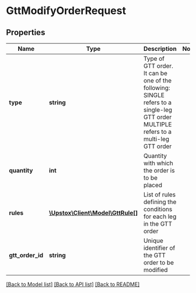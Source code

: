 # GttModifyOrderRequest

## Properties
Name | Type | Description | Notes
------------ | ------------- | ------------- | -------------
**type** | **string** | Type of GTT order. It can be one of the following: SINGLE refers to a single-leg GTT order MULTIPLE refers to a multi-leg GTT order | 
**quantity** | **int** | Quantity with which the order is to be placed | 
**rules** | [**\Upstox\Client\Model\GttRule[]**](GttRule.md) | List of rules defining the conditions for each leg in the GTT order | 
**gtt_order_id** | **string** | Unique identifier of the GTT order to be modified | 

[[Back to Model list]](../../README.md#documentation-for-models) [[Back to API list]](../../README.md#documentation-for-api-endpoints) [[Back to README]](../../README.md)

